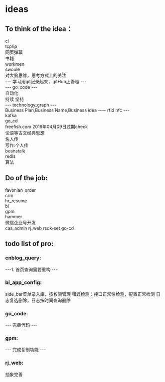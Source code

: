 # ideas  
## To think of the idea： 
ci   
tcp/ip   
网页弹幕  
书籍  
workmen   
swoole  
对大脑思维，思考方式上的关注  
--- 学习用git记录起来，gitHub上管理 ---  
--- go_code ---   
自动化     
持续 坚持   
--- technology_graph ---  
Business Plan,Business Name,Business idea
---- rfid nfc ---  
kafka  
go_cd  
freefish.com 2016年04月09日过期check   
论语等古文经典思想    
名人传  
写作:个人传  
beanstalk  
redis  
算法  



## Do of the job: 
favonian_order  
crm  
hr_resume  
bi  
gpm  
hammer  
微信企业号开发  
cas_admin 
rj_web
rsdk-set
go-cd  

## todo list of pro:

### cnblog_query: 
---1. 首页查询需要重构 ---  

### bi_app_config:
side_bar菜单录入库，按权限管理
错误检测：接口正常性检测，配置正常检测
日志复选删除，日志按时间查询删除


### go_code:
--- 完善代码 ---

### gpm:
--- 完成复制功能 ---

### rj_web:
抽象完善